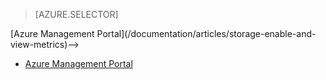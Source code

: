 > [AZURE.SELECTOR]
<!-- deleted by customization - --><!-- keep by customization: begin --><!--- <!-- keep by customization: end --> [Azure Management <!-- deleted by customization Portal](/documentation/articles/storage-enable-and-view-metrics) --><!-- keep by customization: begin --> Portal](/documentation/articles/storage-enable-and-view-metrics)--><!-- keep by customization: end -->
- [Azure Management Portal](/documentation/articles/storage-enable-and-view-metrics-classic-portal)
